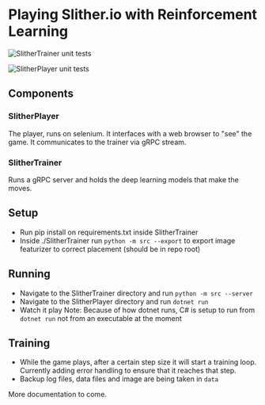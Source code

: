 # Playing Slither.io with Reinforcement Learning

![SlitherTrainer unit tests](https://github.com/npapapietro/slitherAI/workflows/SlitherTrainer%20unit%20tests/badge.svg)

![SlitherPlayer unit tests](https://github.com/npapapietro/slitherAI/workflows/SlitherPlayer%20unit%20tests/badge.svg)

## Components

### SlitherPlayer

The player, runs on selenium. It interfaces with a web browser to "see" the game. It communicates to the trainer via gRPC stream.

### SlitherTrainer

Runs a gRPC server and holds the deep learning models that make the moves.

## Setup

* Run pip install on requirements.txt inside SlitherTrainer
* Inside ./SlitherTrainer run `python -m src --export` to export image featurizer to correct placement (should be in repo root)

## Running


* Navigate to the SlitherTrainer directory and run `python -m src --server`
* Navigate to the SlitherPlayer directory and run `dotnet run` 
* Watch it play
Note: Because of how dotnet runs, C\# is setup to run from `dotnet run` not from an executable at the moment

## Training

* While the game plays, after a certain step size it will start a training loop. Currently adding error handling to ensure that it reaches that step.
* Backup log files, data files and image are being taken in `data`

More documentation to come.
